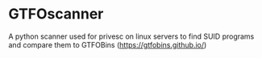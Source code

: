 # GTFOscanner
A python scanner used for privesc on linux servers to find SUID programs and compare them to GTFOBins (https://gtfobins.github.io/)
